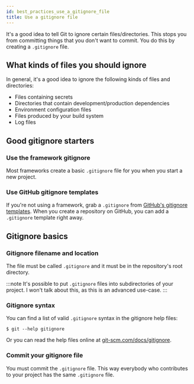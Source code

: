```yaml
---
id: best_practices_use_a_gitignore_file
title: Use a gitignore file
---
```


It's a good idea to tell Git to ignore certain files/directories.
This stops you from committing things that you don't want to commit.
You do this by creating a `.gitignore` file.

## What kinds of files you should ignore

In general, it's a good idea to ignore the following kinds of files and directories:

- Files containing secrets
- Directories that contain development/production dependencies
- Environment configuration files
- Files produced by your build system
- Log files

## Good gitignore starters

### Use the framework gitignore

Most frameworks create a basic `.gitignore` file for you when you start a new project.

### Use GitHub gitignore templates

If you're not using a framework, grab a `.gitignore` from [GitHub's gitignore templates](https://github.com/github/gitignore).
When you create a repository on GitHub, you can add a `.gitignore` template right away.

## Gitignore basics

### Gitignore filename and location

The file must be called `.gitignore` and it must be in the repository's root directory.

:::note
It's possible to put `.gitignore` files into subdirectories of your project.
I won't talk about this, as this is an advanced use-case.
:::

### Gitignore syntax

You can find a list of valid `.gitignore` syntax in the gitignore help files:

```git
$ git --help gitignore
```

Or you can read the help files online at [git-scm.com/docs/gitignore](https://git-scm.com/docs/gitignore).

### Commit your gitignore file

You must commit the `.gitignore` file.
This way everybody who contributes to your project has the same `.gitignore` file.
